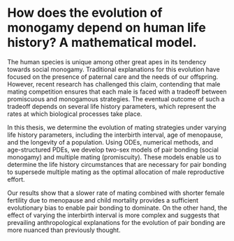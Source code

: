 # How does the evolution of monogamy depend on human life history? A mathematical model.

The human species is unique among other great apes in its tendency towards social monogamy. Traditional explanations for this evolution have focused on the presence of paternal care and the needs of our offspring. However, recent research has challenged this claim, contending that male mating competition ensures that each male is faced with a tradeoff between promiscuous and monogamous strategies. The eventual outcome of such a tradeoff depends on several life history parameters, which represent the rates at which biological processes take place.

In this thesis, we determine the evolution of mating strategies under varying life history parameters, including the interbirth interval, age of menopause, and the longevity of a population. Using ODEs, numerical methods, and age-structured PDEs, we develop two-sex models of pair bonding (social monogamy) and multiple mating (promiscuity). These models enable us to determine the life history circumstances that are necessary for pair bonding to  supersede multiple mating as the optimal allocation of male reproductive effort.

Our results show that a slower rate of mating combined with shorter female fertility due to menopause and child mortality provides a sufficient evolutionary bias to enable pair bonding to dominate. On the other hand, the effect of varying the interbirth interval is more complex and suggests that prevailing anthropological explanations for the evolution of pair bonding are more nuanced than previously thought.
